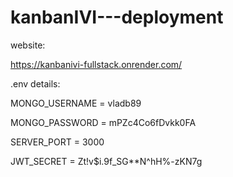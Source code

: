 # kanbanIVI---deployment

website:

https://kanbanivi-fullstack.onrender.com/


.env details:

MONGO_USERNAME = vladb89

MONGO_PASSWORD = mPZc4Co6fDvkk0FA

SERVER_PORT = 3000

JWT_SECRET = Zt!v$i.9f_SG**N^hH%-zKN7g


